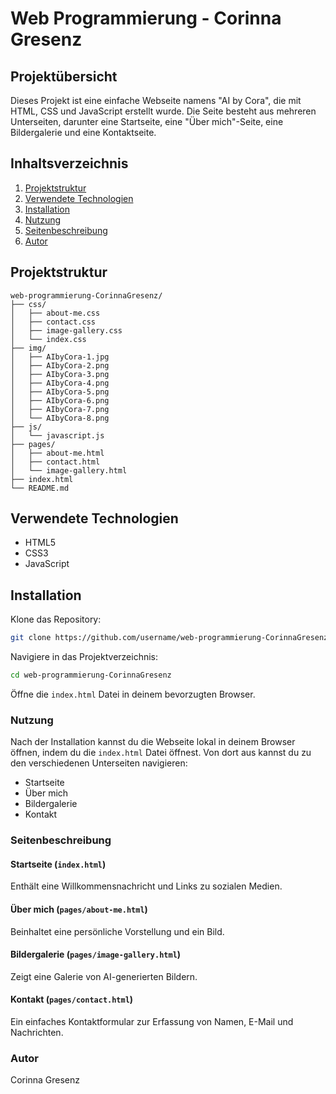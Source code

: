 # Web Programmierung - Corinna Gresenz

## Projektübersicht

Dieses Projekt ist eine einfache Webseite namens "AI by Cora", die mit HTML, CSS und JavaScript erstellt wurde. Die Seite besteht aus mehreren Unterseiten, darunter eine Startseite, eine "Über mich"-Seite, eine Bildergalerie und eine Kontaktseite.

## Inhaltsverzeichnis

1. [Projektstruktur](#projektstruktur)
2. [Verwendete Technologien](#verwendete-technologien)
3. [Installation](#installation)
4. [Nutzung](#nutzung)
5. [Seitenbeschreibung](#seitenbeschreibung)
6. [Autor](#autor)

## Projektstruktur

```plaintext
web-programmierung-CorinnaGresenz/
├── css/
│   ├── about-me.css
│   ├── contact.css
│   ├── image-gallery.css
│   └── index.css
├── img/
│   ├── AIbyCora-1.jpg
│   ├── AIbyCora-2.png
│   ├── AIbyCora-3.png
│   ├── AIbyCora-4.png
│   ├── AIbyCora-5.png
│   ├── AIbyCora-6.png
│   ├── AIbyCora-7.png
│   └── AIbyCora-8.png
├── js/
│   └── javascript.js
├── pages/
│   ├── about-me.html
│   ├── contact.html
│   └── image-gallery.html
├── index.html
└── README.md
```

## Verwendete Technologien

- HTML5
- CSS3
- JavaScript

## Installation

Klone das Repository:

```bash
git clone https://github.com/username/web-programmierung-CorinnaGresenz.git
```

Navigiere in das Projektverzeichnis:

```bash
cd web-programmierung-CorinnaGresenz
```

Öffne die `index.html` Datei in deinem bevorzugten Browser.

### Nutzung

Nach der Installation kannst du die Webseite lokal in deinem Browser öffnen, indem du die `index.html` Datei öffnest. Von dort aus kannst du zu den verschiedenen Unterseiten navigieren:

- Startseite
- Über mich
- Bildergalerie
- Kontakt

### Seitenbeschreibung

#### Startseite (`index.html`)

Enthält eine Willkommensnachricht und Links zu sozialen Medien.

#### Über mich (`pages/about-me.html`)

Beinhaltet eine persönliche Vorstellung und ein Bild.

#### Bildergalerie (`pages/image-gallery.html`)

Zeigt eine Galerie von AI-generierten Bildern.

#### Kontakt (`pages/contact.html`)

Ein einfaches Kontaktformular zur Erfassung von Namen, E-Mail und Nachrichten.

### Autor

Corinna Gresenz
